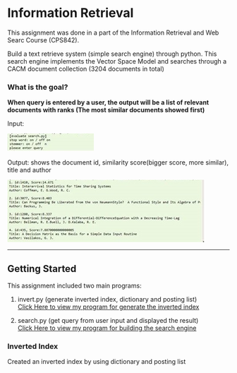 # Information Retrieval

This assignment was done in a part of the Information Retrieval and Web Searc Course (CPS842).

Build a text retrieve system (simple search engine) through python. This search engine implements the Vector Space Model and searches through a CACM document collection (3204 documents in total)

### What is the goal?
**When query is entered by a user, the output will be a list of relevant documents with ranks (The most similar documents showed first)**

Input:

![alt text](https://github.com/wing9413/Python_InformationRetrieval/blob/master/Pictures/input.jpg)

Output: shows the document id, similarity score(bigger score, more similar), title and author

![alt text](https://github.com/wing9413/Python_InformationRetrieval/blob/master/Pictures/output.jpg)

---------------------------------------------------

## Getting Started

This assignment included two main programs:

1. invert.py (generate inverted index, dictionary and posting list) </br>
[Click Here to view my program for generate the inverted index](https://github.com/wing9413/Python_InformationRetrieval/blob/master/MyProject/invert.py)

2. search.py (get query from user input and displayed the result) </br>
[Click Here to view my program for building the search engine](https://github.com/wing9413/Python_InformationRetrieval/blob/master/MyProject/search.py)


### Inverted Index

Created an inverted index by using dictionary and posting list





